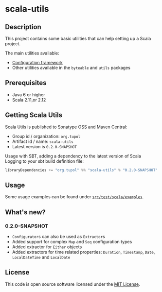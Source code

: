 # scala-utils

## Description

This project contains some basic utilities that can help setting up a Scala project.

The main utilities available:
- [Configuration framework](docs/configuration-framework.md)
- Other utilities available in the `byteable` and `utils` packages


## Prerequisites ##

* Java 6 or higher
* Scala 2.11,or 2.12


## Getting Scala Utils ##

Scala Utils is published to Sonatype OSS and Maven Central:

- Group id / organization: `org.tupol`
- Artifact id / name: `scala-utils`
- Latest version is `0.2.0-SNAPSHOT`

Usage with SBT, adding a dependency to the latest version of Scala Logging to your sbt build definition file:

```scala
libraryDependencies += "org.tupol" %% "scala-utils" % "0.2.0-SNAPSHOT"
```


## Usage

Some usage examples can be found under [`src/test/scala/examples`](src/test/scala/examples).


## What's new?

### 0.2.0-SNAPSHOT
 - `Configurator`s can also be used as `Extractor`s
 - Added support for complex `Map` and `Seq` configuration types
 - Added extractor for `Either` objects
 - Added extractors for time related properties: `Duration`, `Timestamp`, `Date`, `LocalDateTime` and `LocalDate`


## License ##

This code is open source software licensed under the [MIT License](LICENSE).
